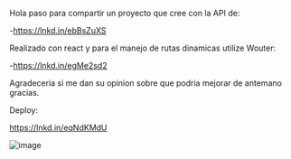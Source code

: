 Hola paso para compartir un proyecto que cree con la API de:

-https://lnkd.in/ebBsZuXS

Realizado con react y para el manejo de rutas dinamicas utilize Wouter:

-https://lnkd.in/egMe2sd2

Agradeceria si me dan su opinion sobre que podria mejorar de antemano gracias.

Deploy:

https://lnkd.in/eqNdKMdU


![image](https://user-images.githubusercontent.com/84880348/183714175-6a3eda6c-7f36-4e02-821b-647793e325a2.png)
